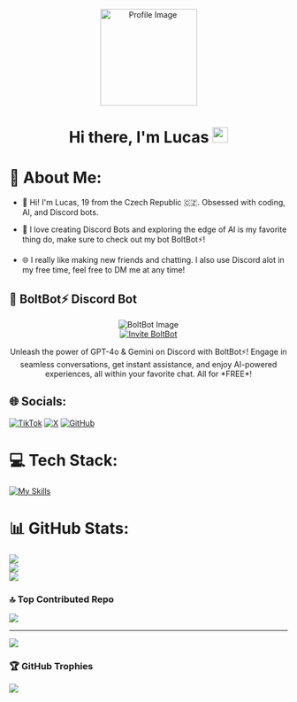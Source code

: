 <p align="center">
  <img src="https://avatars.githubusercontent.com/u/176538803" alt="Profile Image" width="175" height="175">
</p>

<h1 align="center">Hi there, I'm Lucas <img src="https://media.giphy.com/media/hvRJCLFzcasrR4ia7z/giphy.gif" width="28"></h1>

# 💫 About Me:

<p align="center">

- 👋 Hi! I'm Lucas, 19 from the Czech Republic 🇨🇿. Obsessed with coding, AI, and Discord bots.

- 🤖 I love creating Discord Bots and exploring the edge of AI is my favorite thing do, make sure to check out my bot BoltBot⚡!

- 🌐 I really like making new friends and chatting. I also use Discord alot in my free time, feel free to DM me at any time!
</p>

## 🤖 BoltBot⚡ Discord Bot

<p align="center">
  <img src="https://assets-global.website-files.com/623b578041aa1f5fc6e3adc2/623cd760c8b26764b350c5f6_Scaling%20%26%20Automating%20Moderation%20and%20Community%20Support.svg" alt="BoltBot Image">
  <br>
  <a href="https://discord.com/oauth2/authorize?client_id=1159810149268078702&permissions=0&scope=bot%20applications.commands">
    <img src="https://img.shields.io/badge/Invite-BoltBot⚡-7289DA?style=for-the-badge&logo=discord&logoColor=white" alt="Invite BoltBot">
  </a>
</p>

<p align="center">
  Unleash the power of GPT-4o & Gemini on Discord with BoltBot⚡! Engage in seamless conversations, get instant assistance, and enjoy AI-powered experiences, all within your favorite chat. All for *FREE*!
</p>

## 🌐 Socials:
[![TikTok](https://img.shields.io/badge/TikTok-%23000000.svg?logo=TikTok&logoColor=white)](https://tiktok.com/pr1ncx)
[![X](https://img.shields.io/badge/X-black.svg?logo=X&logoColor=white)](https://x.com/vibranq)
[![GitHub](https://img.shields.io/badge/GitHub-100000?style=for-the-badge&logo=github&logoColor=white)](https://github.com/LucasCzechia)

# 💻 Tech Stack:
[![My Skills](https://skillicons.dev/icons?i=javascript,typescript,nodejs,html,css,react,nextjs,vercel,linux,git,github,figma&)](https://skillicons.dev)

# 📊 GitHub Stats:
![](https://github-readme-stats.vercel.app/api?username=LucasCzechia&theme=onedark&hide_border=true&include_all_commits=true&count_private=true)<br/>
![](https://github-readme-streak-stats.herokuapp.com/?user=LucasCzechia&theme=onedark&hide_border=true)<br/>
![](https://github-readme-stats.vercel.app/api/top-langs/?username=LucasCzechia&theme=onedark&hide_border=true&include_all_commits=true&count_private=true&layout=compact)

### 🔝 Top Contributed Repo
![](https://github-contributor-stats.vercel.app/api?username=LucasCzechia&limit=5&theme=onedark&combine_all_yearly_contributions=true&hide_border=true)

---
[![](https://visitcount.itsvg.in/api?id=LucasCzechia&icon=0&color=0)](https://visitcount.itsvg.in)

### 🏆 GitHub Trophies
![](https://github-profile-trophy.vercel.app/?username=LucasCzechia&theme=onedark&hide_border=true)
